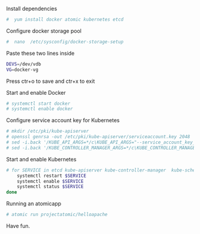 
Install dependencies

```bash
#  yum install docker atomic kubernetes etcd
```
Configure docker storage pool

```bash
#  nano  /etc/sysconfig/docker-storage-setup
```
Paste these two lines inside

```bash
DEVS=/dev/vdb
VG=docker-vg
```
Press ctr+o to save and ctr+x to exit

Start and enable Docker

```bash
# systemctl start docker
# systemctl enable docker
```
Configure service account key for Kubernetes

```bash
# mkdir /etc/pki/kube-apiserver
# openssl genrsa -out /etc/pki/kube-apiserver/serviceaccount.key 2048
# sed -i.back '/KUBE_API_ARGS=*/c\KUBE_API_ARGS="--service_account_key_file=/etc/pki/kube-apiserver/serviceaccount.key"' /etc/kubernetes/apiserver
# sed -i.back '/KUBE_CONTROLLER_MANAGER_ARGS=*/c\KUBE_CONTROLLER_MANAGER_ARGS="--service_account_private_key_file=/etc/pki/kube-apiserver/serviceacc
```

Start and enable Kubernetes

```bash
# for SERVICE in etcd kube-apiserver kube-controller-manager  kube-scheduler docker kube-proxy  kubelet; do 
    systemctl restart $SERVICE
    systemctl enable $SERVICE
    systemctl status $SERVICE
done
```
Running an atomicapp

```bash
# atomic run projectatomic/helloapache
```

Have fun.













